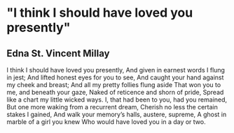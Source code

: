 # "I think I should have loved you presently"
## Edna St. Vincent Millay
I think I should have loved you presently,
And given in earnest words I flung in jest;
And lifted honest eyes for you to see,
And caught your hand against my cheek and breast;
And all my pretty follies flung aside
That won you to me, and beneath your gaze,
Naked of reticence and shorn of pride,
Spread like a chart my little wicked ways.
I, that had been to you, had you remained,
But one more waking from a recurrent dream,
Cherish no less the certain stakes I gained,
And walk your memory’s halls, austere, supreme,
A ghost in marble of a girl you knew
Who would have loved you in a day or two.